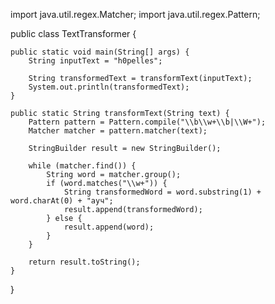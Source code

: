 import java.util.regex.Matcher;
import java.util.regex.Pattern;

public class TextTransformer {

    public static void main(String[] args) {
        String inputText = "h0pelles";

        String transformedText = transformText(inputText);
        System.out.println(transformedText);
    }

    public static String transformText(String text) {
        Pattern pattern = Pattern.compile("\\b\\w+\\b|\\W+");
        Matcher matcher = pattern.matcher(text);

        StringBuilder result = new StringBuilder();

        while (matcher.find()) {
            String word = matcher.group();
            if (word.matches("\\w+")) {
                String transformedWord = word.substring(1) + word.charAt(0) + "ауч";
                result.append(transformedWord);
            } else {
                result.append(word);
            }
        }

        return result.toString();
    }
}
